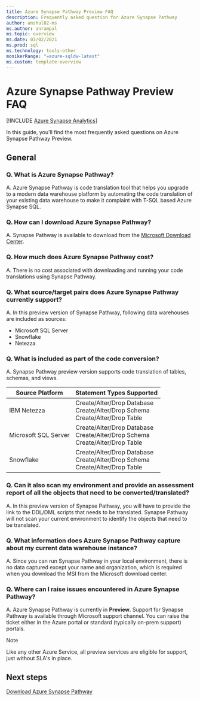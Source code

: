 ```yaml
---
title: Azure Synapse Pathway Preview FAQ 
description: Frequently asked question for Azure Synapse Pathway
author: anshul82-ms
ms.author: anrampal
ms.topic: overview 
ms.date: 03/02/2021
ms.prod: sql
ms.technology: tools-other
monikerRange: "=azure-sqldw-latest"
ms.custom: template-overview 
---
```

# Azure Synapse Pathway Preview FAQ
[!INCLUDE [Azure Synapse Analytics](../../includes/applies-to-version/asa.md)]

In this guide, you'll find the most frequently asked questions on Azure Synapse Pathway Preview.

## General

### Q. What is Azure Synapse Pathway?

A. Azure Synapse Pathway is code translation tool that helps you upgrade to a modern data warehouse platform by automating the code translation of your existing data warehouse to make it complaint with T-SQL based Azure Synapse SQL.

### Q. How can I download Azure Synapse Pathway?

A. Synapse Pathway is available to download from the [Microsoft Download Center](https://aka.ms/synapse-pathway-download).

### Q. How much does Azure Synapse Pathway cost?

A. There is no cost associated with downloading and running your code translations using Synapse Pathway.

### Q. What source/target pairs does Azure Synapse Pathway currently support?

A. In this preview version of Synapse Pathway, following data warehouses are included as sources:
- Microsoft SQL Server
- Snowflake
- Netezza

### Q. What is included as part of the code conversion?

A. Synapse Pathway preview version supports code translation of tables, schemas, and views.

|Source Platform |Statement Types Supported| 
|-------------|---------------|
|IBM Netezza|Create/Alter/Drop Database<br/> Create/Alter/Drop  Schema <br/>Create/Alter/Drop Table
|Microsoft SQL Server|Create/Alter/Drop Database<br/> Create/Alter/Drop  Schema <br/>Create/Alter/Drop Table| 
|Snowflake|Create/Alter/Drop Database<br/> Create/Alter/Drop  Schema <br/>Create/Alter/Drop Table| 
  
### Q. Can it also scan my environment and provide an assessment report of all the objects that need to be converted/translated?

A. In this preview version of Synapse Pathway, you will have to provide the link to the DDL/DML scripts that needs to be translated. Synapse Pathway will not scan your current environment to identify the objects that need to be translated.

### Q. What information does Azure Synapse Pathway capture about my current data warehouse instance?

A. Since you can run Synapse Pathway in your local environment, there is no data captured except your name and organization, which is required when you download the MSI from the Microsoft download center.

### Q. Where can I raise issues encountered in Azure Synapse Pathway?

A. Azure Synapse Pathway is currently in **Preview**.   Support for Synapse Pathway is available through Microsoft support channel. You can raise the ticket either in the Azure portal or standard (typically on-prem support) portals.


> [!NOTE] 
> Like any other Azure Service, all preview services are eligible for support, just without SLA's in place.

<!-- ### Troubleshooting and optimization

#### Q. Why do I see slow performance while running the code conversion?

#### Q. Translation of errors or unexpected results? -->

## Next steps

[Download Azure Synapse Pathway](synapse-pathway-download.md)